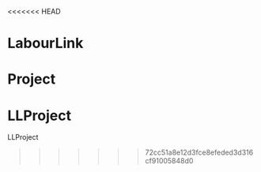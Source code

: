 <<<<<<< HEAD
# LabourLink
 Project
=======
# LLProject
LLProject
>>>>>>> 72cc51a8e12d3fce8efeded3d316cf91005848d0
